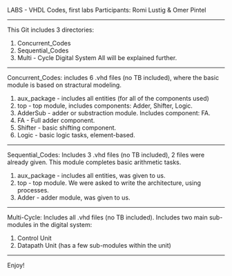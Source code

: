 LABS - VHDL Codes, first labs
Participants: Romi Lustig & Omer Pintel

----------------------------------

This Git includes 3 directories:
1. Concurrent_Codes
2. Sequential_Codes
3. Multi - Cycle Digital System
All will be explained further.

----------------------------------
Concurrent_Codes:
includes 6 .vhd files (no TB included), where the basic module is based on stractural modeling.
1. aux_package - includes all entities (for all of the components used)
2. top - top module, includes components: Adder, Shifter, Logic.
3. AdderSub - adder or substraction module. Includes component: FA.
4. FA - Full adder component.
5. Shifter - basic shifting component.
6. Logic - basic logic tasks, element-based.

----------------------------------
Sequential_Codes:
Includes 3 .vhd files (no TB included), 2 files were already given. This module completes basic arithmetic tasks.
1. aux_package - includes all entities, was given to us.
2. top - top module. We were asked to write the architecture, using processes.
3. Adder - adder module, was given to us.

----------------------------------
Multi-Cycle:
Includes all .vhd files (no TB included). Includes two main sub-modules in the digital system:
1. Control Unit
2. Datapath Unit (has a few sub-modules within the unit)
----------------------------------

Enjoy!
